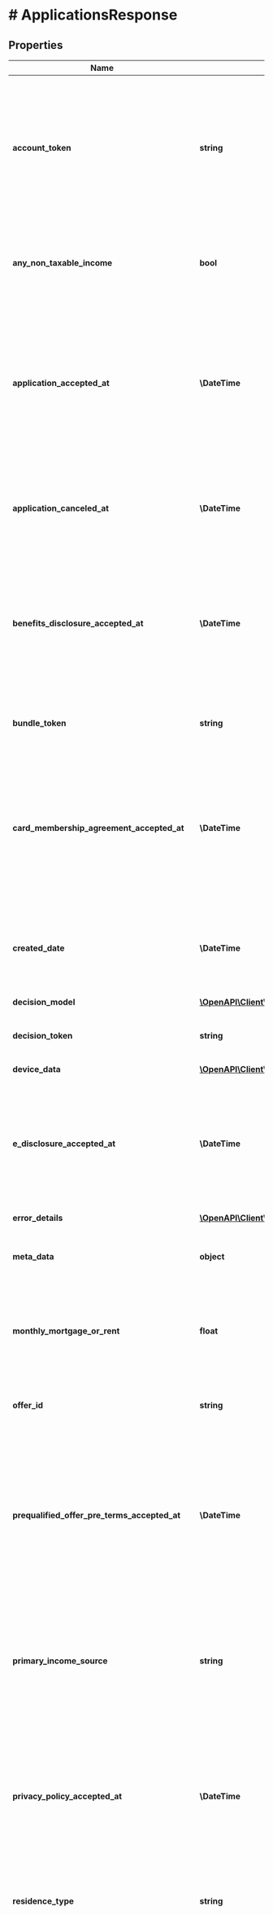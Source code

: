 # # ApplicationsResponse

## Properties

Name | Type | Description | Notes
------------ | ------------- | ------------- | -------------
**account_token** | **string** | Unique identifier of the credit account for which the user is applying.  Returned when retrieving an application in the &#x60;APPROVED&#x60; state. | [optional]
**any_non_taxable_income** | **bool** | A value of &#x60;true&#x60; indicates that the user has a non-taxable income source. | [optional]
**application_accepted_at** | **\DateTime** | Date and time when the application was accepted on the Marqeta platform, in UTC.  Returned if the user accepted their approved application. | [optional]
**application_canceled_at** | **\DateTime** | Date and time when the application was canceled on the Marqeta platform, in UTC. | [optional]
**benefits_disclosure_accepted_at** | **\DateTime** | Date and time when Marqeta accepted the Benefits Disclosure, in UTC.  Returned if the user accepted their approved application. | [optional]
**bundle_token** | **string** | Unique identifier of the bundle associated with the application. |
**card_membership_agreement_accepted_at** | **\DateTime** | Date and time when Marqeta accepted the Card Membership Agreement, in UTC.  Returned if the user accepted their approved application. | [optional]
**created_date** | **\DateTime** | Date and time when the application was created on the Marqeta platform, in UTC. |
**decision_model** | [**\OpenAPI\Client\Model\DecisionsResponse**](DecisionsResponse.md) |  | [optional]
**decision_token** | **string** | Unique identifier of the decision made on the application. | [optional]
**device_data** | [**\OpenAPI\Client\Model\DeviceData**](DeviceData.md) |  | [optional]
**e_disclosure_accepted_at** | **\DateTime** | Date and time when Marqeta accepted the e-Disclosure, in UTC.  Returned if the user accepted their approved application. |
**error_details** | [**\OpenAPI\Client\Model\ErrorDetailsResponse**](ErrorDetailsResponse.md) |  | [optional]
**meta_data** | **object** | Customer-defined additional information about the application. | [optional]
**monthly_mortgage_or_rent** | **float** | Monthly amount of the mortgage or rent that the user currently pays. | [optional]
**offer_id** | **string** | Unique identifier of the offer for a pre-screened applicant. | [optional]
**prequalified_offer_pre_terms_accepted_at** | **\DateTime** | Date and time when Marqeta accepted the Pre-qualified Offer Pre-terms, in UTC.  Returned if the user accepted their approved application. | [optional]
**primary_income_source** | **string** | Whether the primary income source comes from the user being employed, unemployed, self-employment, or another situation. | [optional]
**privacy_policy_accepted_at** | **\DateTime** | Date and time when Marqeta accepted the Privacy Policy, in UTC.  Returned if the user accepted their approved application. |
**residence_type** | **string** | Whether the user owns or rents their residence, or has another situation. | [optional]
**rewards_disclosure_post_terms_accepted_at** | **\DateTime** | Date and time when Marqeta accepted the Rewards Disclosure, in UTC.  Returned if the user accepted their approved application. | [optional]
**rewards_disclosure_pre_terms_accepted_at** | **\DateTime** | Date and time when Marqeta accepted the Rewards Disclosure, in UTC.  Returned if the user accepted their approved application. |
**soct_accepted_at** | **\DateTime** | Date and time when Marqeta accepted the Summary of Credit Terms (SOCT), in UTC.  Returned if the user accepted their approved application. |
**state** | [**\OpenAPI\Client\Model\ApplicationResourceState**](ApplicationResourceState.md) |  |
**term_schedule_information_accepted_at** | **\DateTime** | Date and time when Marqeta accepted the Terms Schedule, in UTC.  Returned if the user accepted their approved application. | [optional]
**token** | **string** | Unique identifier of the application. |
**total_annual_income** | **float** | The total amount of the user&#39;s annual income. | [optional]
**type** | [**\OpenAPI\Client\Model\ApplicationType**](ApplicationType.md) |  |
**updated_date** | **\DateTime** | Date and time when the application was last updated on the Marqeta platform, in UTC. |
**user_token** | **string** | Unique identifier of the applicant, the user applying for a credit account. |

[[Back to Model list]](../../README.md#models) [[Back to API list]](../../README.md#endpoints) [[Back to README]](../../README.md)
